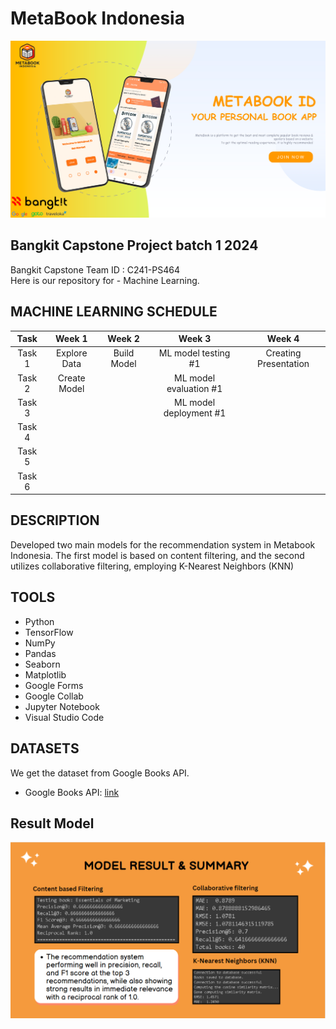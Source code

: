 # MetaBook Indonesia	
![download](https://github.com/darkswan12/Metabook-Indonesia/blob/main/assets/wellcome_assets.png)
## Bangkit Capstone Project batch 1 2024

Bangkit Capstone Team ID : C241-PS464 <br>
Here is our repository for - Machine Learning.

## MACHINE LEARNING SCHEDULE
|  Task  |         Week 1         |       Week 2        |         Week 3          |         Week 4                      |
| :----: | :--------------------: | :-----------------: | :---------------------: | :---------------------------------: |   
| Task 1 | Explore Data |  Build Model    |   ML model testing #1   |          Creating Presentation         |
| Task 2 |  Create Model   |      |  ML model evaluation #1 |                  |
| Task 3 |     |                     |  ML model deployment #1 |    |
| Task 4 |                        |                     |                         |                |
| Task 5 |                        |                     |                         |              |
| Task 6 |                        |                     |                         |               |

## DESCRIPTION
Developed two main models for the recommendation system in Metabook Indonesia. The first model is based on content filtering, and the second utilizes collaborative filtering, employing K-Nearest Neighbors (KNN)


## TOOLS
- Python
- TensorFlow
- NumPy
- Pandas
- Seaborn
- Matplotlib
- Google Forms
- Google Collab
- Jupyter Notebook
- Visual Studio Code

## DATASETS 

We get the dataset from Google Books API.

- Google Books API: [link](https://www.googleapis.com/books/v1/volumes)


## Result Model 
![result](https://github.com/darkswan12/Metabook-Indonesia/blob/ml-dev/assets/model_result.PNG)


